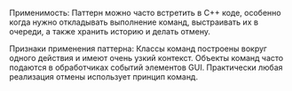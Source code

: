 Применимость: Паттерн можно часто встретить в C++ коде, особенно когда нужно откладывать выполнение команд, выстраивать их в очереди, а также хранить историю и делать отмену.

Признаки применения паттерна: Классы команд построены вокруг одного действия и имеют очень узкий контекст. Объекты команд часто подаются в обработчиках событий элементов GUI. Практически любая реализация отмены использует принцип команд.